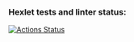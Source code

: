 ### Hexlet tests and linter status:
[![Actions Status](https://github.com/0x01f/php-project-lvl1/workflows/hexlet-check/badge.svg)](https://github.com/0x01f/php-project-lvl1/actions)